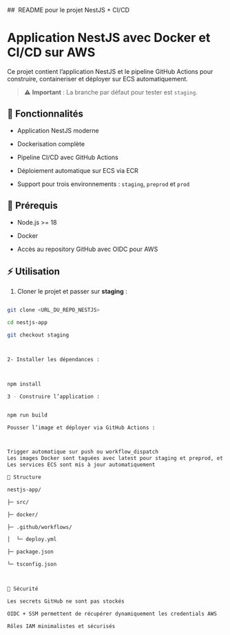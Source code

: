 ##  README pour le projet NestJS + CI/CD

# Application NestJS avec Docker et CI/CD sur AWS

Ce projet contient l’application NestJS et le pipeline GitHub Actions pour construire, containeriser et déployer sur ECS automatiquement.

> ⚠️ **Important** : La branche par défaut pour tester est `staging`.

## 🚀 Fonctionnalités

- Application NestJS moderne

- Dockerisation complète

- Pipeline CI/CD avec GitHub Actions

- Déploiement automatique sur ECS via ECR

- Support pour trois environnements : `staging`, `preprod` et `prod`

## 🔧 Prérequis

- Node.js >= 18

- Docker

- Accès au repository GitHub avec OIDC pour AWS


## ⚡ Utilisation

1. Cloner le projet et passer sur **staging** :

```bash

git clone <URL_DU_REPO_NESTJS>

cd nestjs-app

git checkout staging



2- Installer les dépendances :



npm install

3 - Construire l’application :


npm run build

Pousser l’image et déployer via GitHub Actions :



Trigger automatique sur push ou workflow_dispatch
Les images Docker sont taguées avec latest pour staging et preprod, et avec SHA pour prod
Les services ECS sont mis à jour automatiquement

📂 Structure

nestjs-app/

├─ src/

├─ docker/

├─ .github/workflows/

│  └─ deploy.yml

├─ package.json

└─ tsconfig.json



🔐 Sécurité

Les secrets GitHub ne sont pas stockés

OIDC + SSM permettent de récupérer dynamiquement les credentials AWS

Rôles IAM minimalistes et sécurisés





